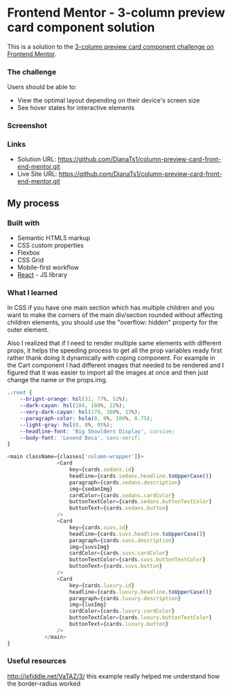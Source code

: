 # Frontend Mentor - 3-column preview card component solution

This is a solution to the [3-column preview card component challenge on Frontend Mentor](https://www.frontendmentor.io/challenges/3column-preview-card-component-pH92eAR2-).


### The challenge

Users should be able to:

- View the optimal layout depending on their device's screen size
- See hover states for interactive elements

### Screenshot

### Links

- Solution URL: https://github.com/DianaTs1/column-preview-card-front-end-mentor.git
- Live Site URL: https://github.com/DianaTs1/column-preview-card-front-end-mentor.git

## My process

### Built with

- Semantic HTML5 markup
- CSS custom properties
- Flexbox
- CSS Grid
- Mobile-first workflow
- [React](https://reactjs.org/) - JS library


### What I learned

In CSS if you have one main section which has multiple children and you want to make the corners of the main div/section rounded without affecting children elements, you should use the "overflow: hidden" property for the outer element.

Also I realized that if I need to render multiple same elements with different props, it helps the speeding process to get all the prop variables ready first rather thank doing it dynamically with coping component. For example in the Cart component I had different images that needed to be rendered  and I figured that it was easier to import all the images at once and then just change the name or the props.img.


```css
.:root {
	--brignt-orange: hsl(31, 77%, 52%);
	--dark-cayan: hsl(184, 100%, 22%);
	--very-dark-cayan: hsl(179, 100%, 13%);
	--paragraph-color: hsla(0, 0%, 100%, 0.75);
	--light-gray: hsl(0, 0%, 95%);
	--headline-font: 'Big Shoulders Display', cursive;
	--body-font: 'Lexend Deca', sans-serif;
}
```
```js
<main className={classes['column-wrapper']}>
				<Card
					key={cards.sedans.id}
					headline={cards.sedans.headline.toUpperCase()}
					paragraph={cards.sedans.description}
					img={sedanImg}
					cardColor={cards.sedans.cardColor}
					buttonTextColor={cards.sedans.buttonTextColor}
					buttonText={cards.sedans.button}
				/>
				<Card
					key={cards.suvs.id}
					headline={cards.suvs.headline.toUpperCase()}
					paragraph={cards.suvs.description}
					img={suvsImg}
					cardColor={cards.suvs.cardColor}
					buttonTextColor={cards.suvs.buttonTextColor}
					buttonText={cards.suvs.button}
				/>
				<Card
					key={cards.luxury.id}
					headline={cards.luxury.headline.toUpperCase()}
					paragraph={cards.luxury.description}
					img={luxImg}
					cardColor={cards.luxury.cardColor}
					buttonTextColor={cards.luxury.buttonTextColor}
					buttonText={cards.luxury.button}
				/>
			</main>
}
```

### Useful resources

http://jsfiddle.net/VaTAZ/3/ this example really helped me understand how the border-radius worked
